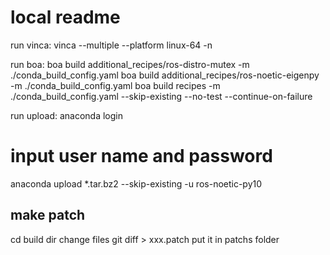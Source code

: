 # local readme
run vinca:
vinca --multiple --platform linux-64 -n

run boa:
boa build additional_recipes/ros-distro-mutex -m ./conda_build_config.yaml
boa build additional_recipes/ros-noetic-eigenpy -m ./conda_build_config.yaml
boa build recipes -m ./conda_build_config.yaml --skip-existing --no-test --continue-on-failure

run upload:
anaconda login
# input user name and password
anaconda upload *.tar.bz2 --skip-existing -u ros-noetic-py10

## make patch
cd build dir
change files
git diff > xxx.patch
put it in patchs folder
